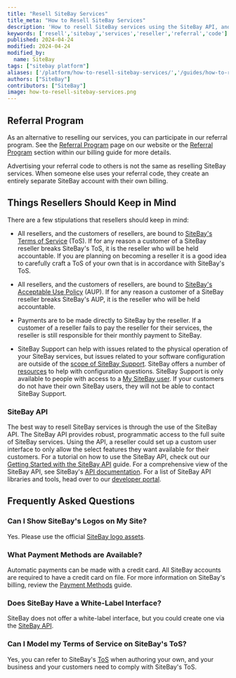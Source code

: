 ```yaml
---
title: "Resell SiteBay Services"
title_meta: "How to Resell SiteBay Services"
description: 'How to resell SiteBay services using the SiteBay API, and how to get started with the SiteBay referral program.'
keywords: ['resell','sitebay','services','reseller','referral','code']
published: 2024-04-24
modified: 2024-04-24
modified_by:
  name: SiteBay
tags: ["sitebay platform"]
aliases: ['/platform/how-to-resell-sitebay-services/','/guides/how-to-resell-sitebay-services/']
authors: ["SiteBay"]
contributors: ["SiteBay"]
image: how-to-resell-sitebay-services.png
---
```



## Referral Program

As an alternative to reselling our services, you can participate in our referral program. See the [Referral Program](https://www.sitebay.org/referral-program/) page on our website or the [Referral Program](/docs/products/platform/billing/guides/referral-program/) section within our billing guide for more details.

Advertising your referral code to others is not the same as reselling SiteBay services. When someone else uses your referral code, they create an entirely separate SiteBay account with their own billing.

## Things Resellers Should Keep in Mind

There are a few stipulations that resellers should keep in mind:

- All resellers, and the customers of resellers, are bound to [SiteBay's Terms of Service](https://www.sitebay.org/tos) (ToS). If for any reason a customer of a SiteBay reseller breaks SiteBay's ToS, it is the reseller who will be held accountable. If you are planning on becoming a reseller it is a good idea to carefully craft a ToS of your own that is in accordance with SiteBay's ToS.

- All resellers, and the customers of resellers, are bound to [SiteBay's Acceptable Use Policy](https://www.sitebay.org/aup) (AUP). If for any reason a customer of a SiteBay reseller breaks SiteBay's AUP, it is the reseller who will be held accountable.

- Payments are to be made directly to SiteBay by the reseller. If a customer of a reseller fails to pay the reseller for their services, the reseller is still responsible for their monthly payment to SiteBay.

- SiteBay Support can help with issues related to the physical operation of your SiteBay services, but issues related to your software configuration are outside of the [scope of SiteBay Support](/docs/products/platform/get-started/guides/support/#scope-of-support). SiteBay offers a number of [resources](/docs/products/platform/get-started/guides/support/#resources) to help with configuration questions. SiteBay Support is only available to people with access to a [My SiteBay user](#limited-cloud-manager-user). If your customers do not have their own SiteBay users, they will not be able to contact SiteBay Support.

### SiteBay API

The best way to resell SiteBay services is through the use of the SiteBay API. The SiteBay API provides robust, programmatic access to the full suite of SiteBay services. Using the API, a reseller could set up a custom user interface to only allow the select features they want available for their customers. For a tutorial on how to use the SiteBay API, check out our [Getting Started with the SiteBay API](/docs/products/tools/api/get-started/) guide. For a comprehensive view of the SiteBay API, see SiteBay's [API documentation](/docs/api/). For a list of SiteBay API libraries and tools, head over to our [developer portal](https://developers.sitebay.org/libraries-tools/).

## Frequently Asked Questions

### Can I Show SiteBay's Logos on My Site?

Yes. Please use the official [SiteBay logo assets](https://www.sitebay.org/logos).

### What Payment Methods are Available?

Automatic payments can be made with a credit card. All SiteBay accounts are required to have a credit card on file. For more information on SiteBay's billing, review the [Payment Methods](/docs/products/platform/billing/guides/payment-methods/) guide.

### Does SiteBay Have a White-Label Interface?

SiteBay does not offer a white-label interface, but you could create one via the [SiteBay API](https://developers.sitebay.org).

### Can I Model my Terms of Service on SiteBay's ToS?

Yes, you can refer to SiteBay's [ToS](https://www.sitebay.org/tos) when authoring your own, and your business and your customers need to comply with SiteBay's ToS.